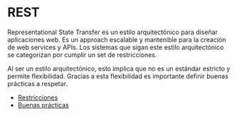 # REST

Representational State Transfer es un estilo arquitectónico para diseñar aplicaciones web. Es un approach escalable y mantenible para la creación de web services y APIs. Los sistemas que sigan este estilo arquitectónico se categorizan por cumplir un set de restricciones.

Al ser un estilo arquitectónico, esto implica que no es un estándar estricto y permite flexibilidad. Gracias a esta flexibilidad es importante definir buenas prácticas a respetar.

- [Restricciones](https://github.com/daniel18acevedo/DA2-Tecnologia/blob/web-api/rest-restrictions.md)
- [Buenas prácticas](https://github.com/daniel18acevedo/DA2-Tecnologia/blob/web-api/rest-good-practices.md)
